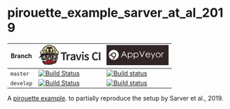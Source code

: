 # pirouette_example_sarver_at_al_2019

Branch   |[![Travis CI logo](pics/TravisCI.png)](https://travis-ci.org)                                                                                               |[![AppVeyor logo](pics/AppVeyor.png)](https://appveyor.com)                                                                                               
---------|------------------------------------------------------------------------------------------------------------------------------------------------------------|--------------------------------------------------------------------------------------------------------------------------------------------------------------------------------------------
`master` |[![Build Status](https://travis-ci.org/richelbilderbeek/pirouette_example_sarver_at_al_2019.svg?branch=master)](https://travis-ci.org/richelbilderbeek/pirouette_example_sarver_at_al_2019) |[![Build status](https://ci.appveyor.com/api/projects/status/gv8r7yjbyvcbeybm/branch/master?svg=true)](https://ci.appveyor.com/project/richelbilderbeek/pirouette-example-9/branch/master)
`develop`|[![Build Status](https://travis-ci.org/richelbilderbeek/pirouette_example_sarver_at_al_2019.svg?branch=develop)](https://travis-ci.org/richelbilderbeek/pirouette_example_sarver_at_al_2019)|[![Build status](https://ci.appveyor.com/api/projects/status/gv8r7yjbyvcbeybm/branch/develop?svg=true)](https://ci.appveyor.com/project/richelbilderbeek/pirouette-example-9/branch/develop)

A [pirouette example](https://github.com/richelbilderbeek/pirouette_examples).
to partially reproduce the setup by Sarver et al., 2019.

